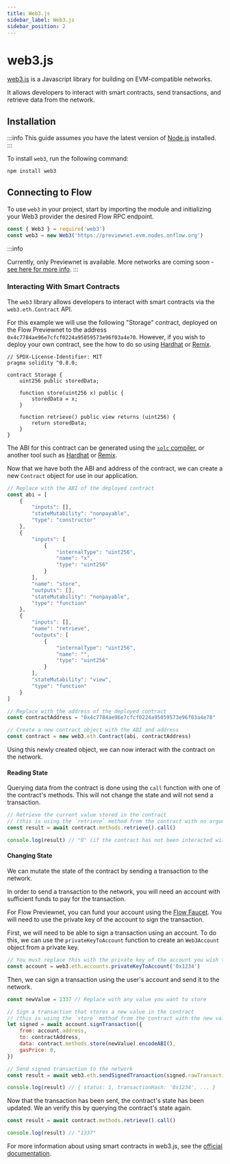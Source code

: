 ```yaml
---
title: Web3.js
sidebar_label: Web3.js
sidebar_position: 2
---
```


# web3.js

[web3.js](https://web3js.org/) is a Javascript library for building on EVM-compatible networks.

It allows developers to interact with smart contracts, send transactions, and retrieve data from the network.


## Installation

:::info
This guide assumes you have the latest version of [Node.js](https://nodejs.org/en) installed.
:::

To install `web3`, run the following command:

```sh
npm install web3
```

## Connecting to Flow

To use `web3` in your project, start by importing the module and initializing your Web3 provider the desired Flow RPC endpoint.

```js
const { Web3 } = require('web3')
const web3 = new Web3('https://previewnet.evm.nodes.onflow.org')
```

:::info

Currently, only Previewnet is available.  More networks are coming soon - [see here for more info](../../build/networks.md).
:::

### Interacting With Smart Contracts

The `web3` library allows developers to interact with smart contracts via the `web3.eth.Contract` API.

For this example we will use the following "Storage" contract, deployed on the Flow Previewnet to the address `0x4c7784ae96e7cfcf0224a95059573e96f03a4e70`.  However, if you wish to deploy your own contract, see the how to do so using [Hardhat](../../build/guides/deploy-contract/using-hardhat.md) or [Remix](../../build/guides/deploy-contract/using-remix.md).

```solidity
// SPDX-License-Identifier: MIT
pragma solidity ^0.8.0;

contract Storage {
    uint256 public storedData;

    function store(uint256 x) public {
        storedData = x;
    }

    function retrieve() public view returns (uint256) {
        return storedData;
    }
}
```

The ABI for this contract can be generated using the [`solc` compiler](https://docs.soliditylang.org/en/latest/installing-solidity.html), or another tool such as [Hardhat](../../build/guides/deploy-contract/using-hardhat.md) or [Remix](../../build/guides/deploy-contract/using-remix.md).

Now that we have both the ABI and address of the contract, we can create a new `Contract` object for use in our application.

```js
// Replace with the ABI of the deployed contract
const abi = [
    {
        "inputs": [],
        "stateMutability": "nonpayable",
        "type": "constructor"
    },
    {
        "inputs": [
            {
                "internalType": "uint256",
                "name": "x",
                "type": "uint256"
            }
        ],
        "name": "store",
        "outputs": [],
        "stateMutability": "nonpayable",
        "type": "function"
    },
    {
        "inputs": [],
        "name": "retrieve",
        "outputs": [
            {
                "internalType": "uint256",
                "name": "",
                "type": "uint256"
            }
        ],
        "stateMutability": "view",
        "type": "function"
    }
]

// Replace with the address of the deployed contract
const contractAddress = "0x4c7784ae96e7cfcf0224a95059573e96f03a4e70"

// Create a new contract object with the ABI and address
const contract = new web3.eth.Contract(abi, contractAddress)
```

Using this newly created object, we can now interact with the contract on the network.

#### Reading State

Querying data from the contract is done using the `call` function with one of the contract's methods.  This will not change the state and will not send a transaction.

```js
// Retrieve the current value stored in the contract
// (this is using the `retrieve` method from the contract with no arguments)
const result = await contract.methods.retrieve().call()

console.log(result) // "0" (if the contract has not been interacted with yet)
```

#### Changing State

We can mutate the state of the contract by sending a transaction to the network.

In order to send a transaction to the network, you will need an account with sufficient funds to pay for the transaction.

For Flow Previewnet, you can fund your account using the [Flow Faucet](https://previewnet-faucet.onflow.org/).  You will need to use the private key of the account to sign the transaction.

First, we will need to be able to sign a transaction using an account.  To do this, we can use the `privateKeyToAccount` function to create an `Web3Account` object from a private key.

```js
// You must replace this with the private key of the account you wish to use
const account = web3.eth.accounts.privateKeyToAccount('0x1234')
```

Then, we can sign a transaction using the user's account and send it to the network.

```js
const newValue = 1337 // Replace with any value you want to store

// Sign a transaction that stores a new value in the contract
// (this is using the `store` method from the contract with the new value as an argument)
let signed = await account.signTransaction({
    from: account.address,
    to: contractAddress,
    data: contract.methods.store(newValue).encodeABI(),
    gasPrice: 0,
})

// Send signed transaction to the network
const result = await web3.eth.sendSignedTransaction(signed.rawTransaction)

console.log(result) // { status: 1, transactionHash: '0x1234', ... }
```

Now that the transaction has been sent, the contract's state has been updated.  We an verify this by querying the contract's state again.

```js
const result = await contract.methods.retrieve().call()

console.log(result) // "1337"
```

For more information about using smart contracts in web3.js, see the [official documentation](https://docs.web3js.org/libdocs/Contract).